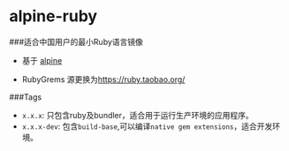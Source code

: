 alpine-ruby
=============

###适合中国用户的最小Ruby语言镜像

* 基于 [alpine](https://hub.docker.com/_/alpine/)

* RubyGrems 源更换为<https://ruby.taobao.org/>


###Tags

* `x.x.x`: 只包含ruby及bundler，适合用于运行生产环境的应用程序。
* `x.x.x-dev`: 包含`build-base`,可以编译`native gem extensions`，适合开发环境。
